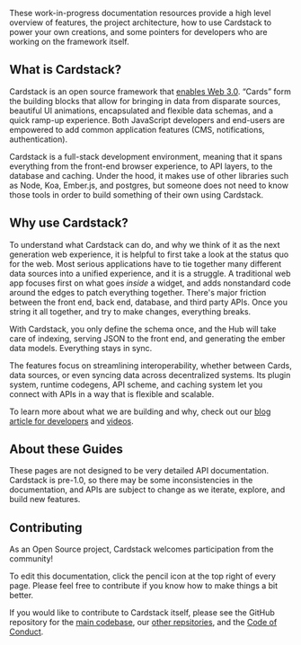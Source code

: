 
These work-in-progress documentation resources provide a high level overview of features, the project architecture, how to use Cardstack to power your own creations, and some pointers for developers who are working on the framework itself.

## What is Cardstack?

Cardstack is an open source framework that [enables Web 3.0](https://medium.com/cardstack/rethinking-the-web-3-0-experience-9b5fe508aa77). “Cards” form the building blocks that allow for bringing in data from disparate sources, beautiful UI animations, encapsulated and flexible data schemas, and a quick ramp-up experience. Both JavaScript developers and end-users are empowered to add common application features (CMS, notifications, authentication).

Cardstack is a full-stack development environment, meaning that it spans everything from the front-end browser experience, to API layers, to the database and caching. Under the hood, it makes use of other libraries such as Node, Koa, Ember.js, and postgres, but someone does not need to know those tools in order to build something of their own using Cardstack.

## Why use Cardstack?

To understand what Cardstack can do, and why we think of it as the next generation web experience, it is helpful to first take a look at the status quo for the web. Most serious applications have to tie together many different data sources into a unified experience, and it is a struggle. A traditional web app focuses first on what goes _inside_ a widget, and adds nonstandard code around the edges to patch everything together. There's major friction between the front end, back end, database, and third party APIs. Once you string it all together, and try to make changes, everything breaks.

With Cardstack, you only define the schema once, and the Hub will take care of indexing, serving JSON to the front end, and generating the ember data models. Everything stays in sync.

The features focus on streamlining interoperability, whether between Cards, data sources, or even syncing data across decentralized systems. Its plugin system, runtime codegens, API scheme, and caching system let you connect with APIs in a way that is flexible and scalable.

To learn more about what we are building and why, check out our
[blog article for developers](https://medium.com/cardstack/a-decentralized-software-ecosystem-created-for-and-by-its-users-afb907a5ff91)
and
[videos](https://cardstack.com/media).

## About these Guides

These pages are not designed to be very detailed API documentation. Cardstack is pre-1.0, so there may be some inconsistencies in the documentation, and APIs are subject to change as we iterate, explore, and build new features.

## Contributing

As an Open Source project, Cardstack welcomes participation from the community!

To edit this documentation, click the pencil icon at the top right of every page.
Please feel free to contribute if you know how to make things a bit better.

If you would like to contribute to Cardstack itself, please see the GitHub repository for the
[main codebase](https://github.com/cardstack/cardstack),
our
[other repsitories](https://github.com/cardstack),
and the
[Code of Conduct](https://github.com/cardstack/cardstack/blob/master/CODE_OF_CONDUCT.md).
